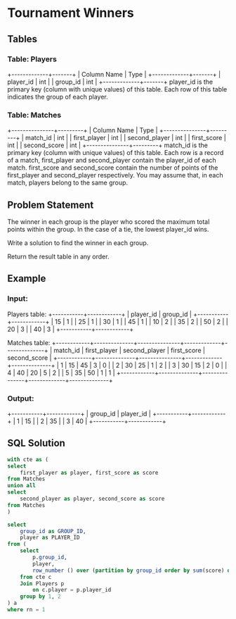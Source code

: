 # Tournament Winners

## Tables

### Table: Players

+-------------+-------+
| Column Name | Type  |
+-------------+-------+
| player_id   | int   |
| group_id    | int   |
+-------------+-------+
player_id is the primary key (column with unique values) of this table. Each row of this table indicates the group of each player.

### Table: Matches

+---------------+---------+
| Column Name   | Type    |
+---------------+---------+
| match_id      | int     |
| first_player  | int     |
| second_player | int     | 
| first_score   | int     |
| second_score  | int     |
+---------------+---------+
match_id is the primary key (column with unique values) of this table. Each row is a record of a match, first_player and second_player contain the player_id of each match. first_score and second_score contain the number of points of the first_player and second_player respectively. You may assume that, in each match, players belong to the same group.

## Problem Statement

The winner in each group is the player who scored the maximum total points within the group. In the case of a tie, the lowest player_id wins.

Write a solution to find the winner in each group.

Return the result table in any order.

## Example

### Input: 
Players table:
+-----------+------------+
| player_id | group_id   |
+-----------+------------+
| 15        | 1          |
| 25        | 1          |
| 30        | 1          |
| 45        | 1          |
| 10        | 2          |
| 35        | 2          |
| 50        | 2          |
| 20        | 3          |
| 40        | 3          |
+-----------+------------+

Matches table:
+------------+--------------+---------------+-------------+--------------+
| match_id   | first_player | second_player | first_score | second_score |
+------------+--------------+---------------+-------------+--------------+
| 1          | 15           | 45            | 3           | 0            |
| 2          | 30           | 25            | 1           | 2            |
| 3          | 30           | 15            | 2           | 0            |
| 4          | 40           | 20            | 5           | 2            |
| 5          | 35           | 50            | 1           | 1            |
+------------+--------------+---------------+-------------+--------------+

### Output: 
+-----------+------------+
| group_id  | player_id  |
+-----------+------------+ 
| 1         | 15         |
| 2         | 35         |
| 3         | 40         |
+-----------+------------+

## SQL Solution

```sql
with cte as (
select
    first_player as player, first_score as score
from Matches
union all
select
    second_player as player, second_score as score 
from Matches
)

select
    group_id as GROUP_ID,
    player as PLAYER_ID
from (
    select
        p.group_id,
        player,
        row_number () over (partition by group_id order by sum(score) desc, player) as rn
    from cte c
    Join Players p
        on c.player = p.player_id
    group by 1, 2
) a
where rn = 1
```